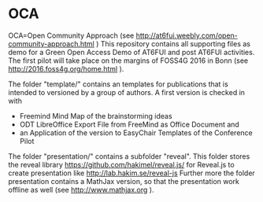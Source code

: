 # OCA
OCA=Open Community Approach (see http://at6fui.weebly.com/open-community-approach.html )
This repository contains all supporting files as demo for a Green Open Access Demo of AT6FUI and post AT6FUI activities. The first pilot will take place on the margins of FOSS4G 2016 in Bonn (see http://2016.foss4g.org/home.html ). 

The folder "template/" contains an templates for publications that is intended to versioned by a group of authors. A first version is checked in with
* Freemind Mind Map of the brainstorming ideas
* ODT LibreOffice Export File from FreeMind as Office Document and
* an Application of the version to EasyChair Templates of the Conference Pilot

The folder "presentation/" contains a subfolder "reveal".  This folder stores the reveal library https://github.com/hakimel/reveal.js/ for  Reveal.js to create presentation like http://lab.hakim.se/reveal-js
Further more the folder presentation contains a MathJax version, so that the presentation work offline as well (see http://www.mathjax.org ).
